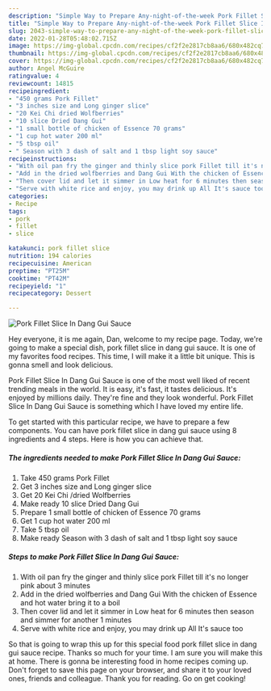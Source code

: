 ```yaml
---
description: "Simple Way to Prepare Any-night-of-the-week Pork Fillet Slice In Dang Gui Sauce"
title: "Simple Way to Prepare Any-night-of-the-week Pork Fillet Slice In Dang Gui Sauce"
slug: 2043-simple-way-to-prepare-any-night-of-the-week-pork-fillet-slice-in-dang-gui-sauce
date: 2022-01-28T05:48:02.715Z
image: https://img-global.cpcdn.com/recipes/cf2f2e2817cb8aa6/680x482cq70/pork-fillet-slice-in-dang-gui-sauce-recipe-main-photo.jpg
thumbnail: https://img-global.cpcdn.com/recipes/cf2f2e2817cb8aa6/680x482cq70/pork-fillet-slice-in-dang-gui-sauce-recipe-main-photo.jpg
cover: https://img-global.cpcdn.com/recipes/cf2f2e2817cb8aa6/680x482cq70/pork-fillet-slice-in-dang-gui-sauce-recipe-main-photo.jpg
author: Angel McGuire
ratingvalue: 4
reviewcount: 14815
recipeingredient:
- "450 grams Pork Fillet"
- "3 inches size and Long ginger slice"
- "20 Kei Chi dried Wolfberries"
- "10 slice Dried Dang Gui"
- "1 small bottle of chicken of Essence 70 grams"
- "1 cup hot water 200 ml"
- "5 tbsp oil"
- " Season with 3 dash of salt and 1 tbsp light soy sauce"
recipeinstructions:
- "With oil pan fry the ginger and thinly slice pork Fillet till it's no longer pink about 3 minutes"
- "Add in the dried wolfberries and Dang Gui With the chicken of Essence and hot water bring it to a boil"
- "Then cover lid and let it simmer in Low heat for 6 minutes then season and simmer for another 1 minutes"
- "Serve with white rice and enjoy, you may drink up All It's sauce too"
categories:
- Recipe
tags:
- pork
- fillet
- slice

katakunci: pork fillet slice 
nutrition: 194 calories
recipecuisine: American
preptime: "PT25M"
cooktime: "PT42M"
recipeyield: "1"
recipecategory: Dessert

---
```



![Pork Fillet Slice In Dang Gui Sauce](https://img-global.cpcdn.com/recipes/cf2f2e2817cb8aa6/680x482cq70/pork-fillet-slice-in-dang-gui-sauce-recipe-main-photo.jpg)

Hey everyone, it is me again, Dan, welcome to my recipe page. Today, we're going to make a special dish, pork fillet slice in dang gui sauce. It is one of my favorites food recipes. This time, I will make it a little bit unique. This is gonna smell and look delicious.

Pork Fillet Slice In Dang Gui Sauce is one of the most well liked of recent trending meals in the world. It is easy, it's fast, it tastes delicious. It's enjoyed by millions daily. They're fine and they look wonderful. Pork Fillet Slice In Dang Gui Sauce is something which I have loved my entire life.




To get started with this particular recipe, we have to prepare a few components. You can have pork fillet slice in dang gui sauce using 8 ingredients and 4 steps. Here is how you can achieve that.

<!--inarticleads1-->

##### The ingredients needed to make Pork Fillet Slice In Dang Gui Sauce:

1. Take 450 grams Pork Fillet
1. Get 3 inches size and Long ginger slice
1. Get 20 Kei Chi /dried Wolfberries
1. Make ready 10 slice Dried Dang Gui
1. Prepare 1 small bottle of chicken of Essence 70 grams
1. Get 1 cup hot water 200 ml
1. Take 5 tbsp oil
1. Make ready  Season with 3 dash of salt and 1 tbsp light soy sauce




<!--inarticleads2-->

##### Steps to make Pork Fillet Slice In Dang Gui Sauce:

1. With oil pan fry the ginger and thinly slice pork Fillet till it's no longer pink about 3 minutes
1. Add in the dried wolfberries and Dang Gui With the chicken of Essence and hot water bring it to a boil
1. Then cover lid and let it simmer in Low heat for 6 minutes then season and simmer for another 1 minutes
1. Serve with white rice and enjoy, you may drink up All It's sauce too




So that is going to wrap this up for this special food pork fillet slice in dang gui sauce recipe. Thanks so much for your time. I am sure you will make this at home. There is gonna be interesting food in home recipes coming up. Don't forget to save this page on your browser, and share it to your loved ones, friends and colleague. Thank you for reading. Go on get cooking!
